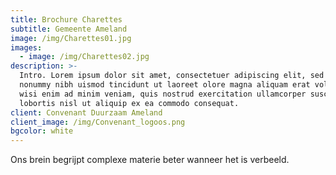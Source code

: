 ```yaml
---
title: Brochure Charettes
subtitle: Gemeente Ameland
image: /img/Charettes01.jpg
images:
  - image: /img/Charettes02.jpg
description: >-
  Intro. Lorem ipsum dolor sit amet, consectetuer adipiscing elit, sed diam
  nonummy nibh uismod tincidunt ut laoreet olore magna aliquam erat volutpat. Ut
  wisi enim ad minim veniam, quis nostrud exercitation ullamcorper suscipit
  lobortis nisl ut aliquip ex ea commodo consequat.
client: Convenant Duurzaam Ameland
client_image: /img/Convenant_logoos.png
bgcolor: white
---
```


Ons brein begrijpt complexe materie beter wanneer het is verbeeld.